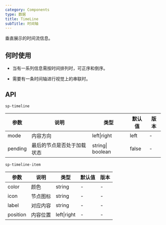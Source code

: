 ```yaml
---
category: Components
type: 数据
title: TimeLine
subTitle: 时间轴
---
```


垂直展示的时间流信息。

## 何时使用
- 当有一系列信息需按时间排列时，可正序和倒序。

- 需要有一条时间轴进行视觉上的串联时。


## API 

`sp-timeline`

| 参数    | 说明                       | 类型             | 默认值 | 版本 |
| ------- | -------------------------- | ---------------- | ------ | ---- |
| mode    | 内容方向                   | left\|right      | left   | -    |
| pending | 最后的节点是否处于加载状态 | string\| boolean | false  | -    |


`sp-timeline-item`


| 参数     | 说明     | 类型        | 默认值 | 版本 |
| -------- | -------- | ----------- | ------ | ---- |
| color    | 颜色     | string      | -      | -    |
| icon     | 节点图标 | string      | -      | -    |
| label    | 对应内容 | string      | -      | -    |
| position | 内容位置 | left\|right | -      | -    |